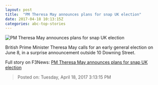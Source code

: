 ```yaml
---
layout: post
title:  "PM Theresa May announces plans for snap UK election"
date: 2017-04-18 10:13:15Z
categories: abc-top-stories
---
```


![PM Theresa May announces plans for snap UK election](http://www.abc.net.au/news/image/8451820-1x1-700x700.jpg)

British Prime Minister Theresa May calls for an early general election on June 8, in a surprise announcement outside 10 Downing Street.


Full story on F3News: [PM Theresa May announces plans for snap UK election](http://www.f3nws.com/n/HEZEs)

> Posted on: Tuesday, April 18, 2017 3:13:15 PM
